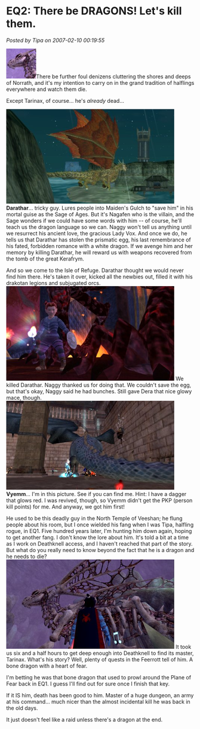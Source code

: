 # EQ2: There be DRAGONS! Let's kill them.

*Posted by Tipa on 2007-02-10 00:19:55*

![tarinaxthumb.jpg](../../../uploads/2007/02/tarinaxthumb.jpg)There be further foul denizens cluttering the shores and deeps of Norrath, and it's my intention to carry on in the grand tradition of halflings everywhere and watch them die.

Except Tarinax, of course... he's *already* dead...


![darathar.jpg](../../../uploads/2007/02/darathar.jpg)
**Darathar**... tricky guy. Lures people into Maiden's Gulch to "save him" in his mortal guise as the Sage of Ages. But it's Nagafen who is the villain, and the Sage wonders if we could have some words with him -- of course, he'll teach us the dragon language so we can. Naggy won't tell us anything until we resurrect his ancient love, the gracious Lady Vox. And once we do, he tells us that Darathar has stolen the prismatic egg, his last remembrance of his fated, forbidden romance with a white dragon. If we avenge him and her memory by killing Darathar, he will reward us with weapons recovered from the tomb of the great Kerafrym.

And so we come to the Isle of Refuge. Darathar thought we would never find him there. He's taken it over, kicked all the newbies out, filled it with his drakotan legions and subjugated orcs.
![prismatic.jpg](../../../uploads/2007/02/prismatic.jpg)
We killed Darathar. Naggy thanked us for doing that. We couldn't save the egg, but that's okay, Naggy said he had bunches. Still gave Dera that nice glowy mace, though.
![vyemm.jpg](../../../uploads/2007/02/vyemm.jpg)
**Vyemm**... I'm in this picture. See if you can find me. Hint: I have a dagger that glows red. I was revived, though, so Vyemm didn't get the PKP (person kill points) for me. And anyway, we got him first!

He used to be this deadly guy in the North Temple of Veeshan; he flung people about his room, but I once wielded his fang when I was Tipa, halfling rogue, in EQ1. Five hundred years later, I'm hunting him down again, hoping to get another fang.
I don't know the lore about him. It's told a bit at a time as I work on Deathknell access, and I haven't reached that part of the story. But what do you really need to know beyond the fact that he is a dragon and he needs to die?
![tarinax.jpg](../../../uploads/2007/02/tarinax.jpg)
It took us six and a half hours to get deep enough into Deathknell to find its master, Tarinax. What's his story? Well, plenty of quests in the Feerrott tell of him. A bone dragon with a heart of fear.

I'm betting he was that bone dragon that used to prowl around the Plane of Fear back in EQ1. I guess I'll find out for sure once I finish that key.

If it IS him, death has been good to him. Master of a huge dungeon, an army at his command... much nicer than the almost incidental kill he was back in the old days.

It just doesn't feel like a raid unless there's a dragon at the end.
